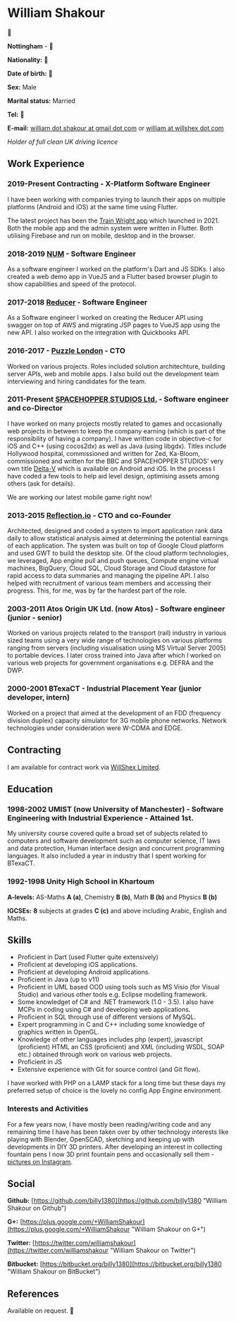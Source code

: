 # William Shakour

:see_no_evil:

__Nottingham__ - :see_no_evil:

__Nationality\:__ :see_no_evil:

__Date of birth\:__ :see_no_evil:

__Sex\:__ Male

__Marital status\:__ Married

__Tel\:__ :hear_no_evil:

__E-mail\:__ [william dot shakour at gmail dot com](mailto:... "Contact") or [william at willshex dot com](mailto:... "Contact")

*Holder of full clean UK driving licence*

## Work Experience

### 2019-Present Contracting - X-Platform Software Engineer
I have been working with companies trying to launch their apps on multiple platforms (Android and iOS) at the same time using Flutter.

The latest project has been the [Train Wright app](https://apps.apple.com/lv/app/train-wright/id1549546871) which launched in 2021. Both the mobile app and the admin system were written in Flutter. Both utilising Firebase and run on mobile, desktop and in the browser.

### 2018-2019 [NUM](https://www.num.uk/) - Software Engineer
As a software engineer I worked on the platform's Dart and JS SDKs. I also created a web demo app in VueJS and a Flutter based browser plugin to show capabilities and speed of the protocol.

### 2017-2018 [Reducer](https://reducer.co.uk/) - Software Engineer
As a Software engineer I worked on creating the Reducer API using swagger on top of AWS and migrating JSP pages to VueJS app using the new API. I also worked on the integration with Quickbooks API.

### 2016-2017 - [Puzzle London](https://puzzlelondon.com/) - CTO
Worked on various projects. Roles included solution architechture, building server APIs, web and mobile apps. I also build out the development team interviewing and hiring candidates for the team.

### 2011-Present [SPACEHOPPER STUDIOS Ltd.](http://www.spacehopperstudios.com) - Software engineer and co-Director
I have worked on many projects mostly related to games and occasionally web projects in between to keep the company earning (which is part of the responsibility of having a company). I have written code in objective-c for iOS and C++ (using cocos2dx) as well as Java (using libgdx). Titles include Hollywood hospital, commissioned and written for Zed, Ka-Bloom, commissioned and written for the BBC and SPACEHOPPER STUDIOS’ very own title [Delta-V](http://www.deltavgame.com) which is available on Android and iOS. In the process I have coded a few tools to help aid level design, optimising assets among others (ask for details).

We are working our latest mobile game right now!

### 2013-2015 [Reflection.io](http://www.reflection.io) - CTO and co-Founder
Architected, designed and coded a system to import application rank data daily to allow statistical analysis aimed at determining the potential earnings of each application. The system was built on top of Google Cloud platform and used GWT to build the desktop site. Of the cloud platform technologies, we leveraged, App engine pull and push queues, Compute engine virtual machines, BigQuery, Cloud SQL, Cloud Storage and Cloud datastore for rapid access to data summaries and managing the pipeline API.
I also helped with recruitment of various team members and accessing their progress. This, for me, was by far the hardest part of the role.

### 2003-2011 Atos Origin UK Ltd. (now Atos) - Software engineer (junior - senior)
Worked on various projects related to the transport (rail) industry in various sized teams using a very wide range of technologies on various platforms ranging from servers (including visualisation using MS Virtual Server 2005) to portable devices. I later cross trained into Java after which I worked on various web projects for government organisations e.g. DEFRA and the DWP.

### 2000-2001 BTexaCT - Industrial Placement Year (junior developer, intern)
Worked on a project that aimed at the development of an FDD (frequency division duplex) capacity simulator for 3G mobile phone networks. Network technologies under consideration were W-CDMA and EDGE.

## Contracting
I am available for contract work via [WillShex Limited](https://www.willshex.com).

## Education

### 1998-2002 UMIST (now University of Manchester) - Software Engineering with Industrial Experience - Attained 1st.
My university course covered quite a broad set of subjects related to computers and software development such as computer science, IT laws and data protection, Human interface design and concurrent programming languages. It also included a year in industry that I spent working for BTexaCT.

### 1992-1998 Unity High School in Khartoum
__A-levels\:__
AS-Maths __A (a)__, Chemistry __B (b)__, Math __B (b)__ and Physics __B (b)__

__IGCSEs\:__
__8__ subjects at grades __C (c)__ and above including Arabic, English and Maths.

## Skills
- Proficient in Dart (used Flutter quite extensively)
- Proficient at developing iOS applications.
- Proficient at developing Android applications.
- Proficient in Java (up to v11)
- Proficient in UML based OOD using tools such as MS Visio (for Visual Studio) and various other tools e.g. Eclipse modelling framework.
- Some knowledget of C# and .NET framework (1.0 - 3.5). I also have MCPs in coding using C# and developing web applications. 
- Proficient in SQL through use of different versions of MySQL.
- Expert programming in C and C++ including some knowledge of graphics written in OpenGL.
- Knowledge of other languages includes php (expert), javascript (proficient) HTML an CSS (proficient) and XML (including WSDL, SOAP etc.) obtained through work on various web projects.
- Proficient in JS
- Extensive experience with Git for source control (and Git flow).

I have worked with PHP on a LAMP stack for a long time but these days my preferred setup of choice is the lovely no config App Engine environment.

### Interests and Activities
For a few years now, I have mostly been reading/writing code and any remaining time I have has been taken over by other technology interests like playing with Blender, OpenSCAD, sketching and keeping up with developments in DIY 3D printers. After developing an interest in collecting fountain pens I now 3D print fountain pens and occasionally sell them - [pictures on Instagram](https://www.instagram.com/williamshakour/).

## Social
__Github\:__ [https://github.com/billy1380](https://github.com/billy1380 "William Shakour on Github")

__G+\:__ [https://plus.google.com/+WilliamShakour](https://plus.google.com/+WilliamShakour "William Shakour on G+")

__Twitter\:__ [https://twitter.com/williamshakour](https://twitter.com/williamshakour "William Shakour on Twitter")

__Bitbucket\:__ [https://bitbucket.org/billy1380](https://bitbucket.org/billy1380 "William Shakour on BitBucket")

## References
Available on request. :speak_no_evil:
